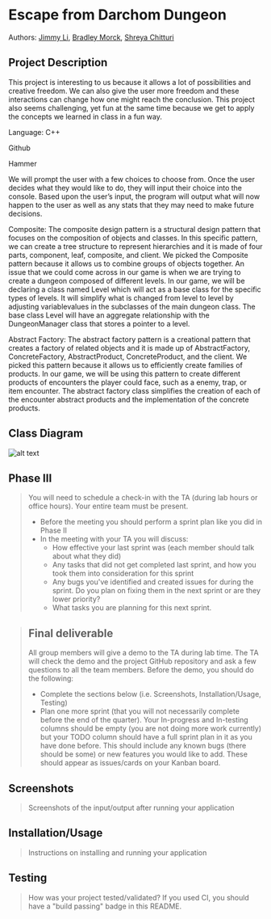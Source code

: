  # Escape from Darchom Dungeon
  Authors:  [Jimmy Li](https://github.com/jli283-hub), [Bradley Morck](https://github.com/football3o), [Shreya Chitturi](https://github.com/sc004)

## Project Description
This project is interesting to us because it allows a lot of possibilities and creative freedom. We can also give the user more freedom and these interactions can change how one
might reach the conclusion. This project also seems challenging, yet fun at the same time because we get to apply the concepts we learned in class in a fun way.

Language: C++

Github

Hammer

We will prompt the user with a few choices to choose from. Once the user decides what they would like to do, they will input their choice into the console. Based upon
the user’s input, the program will output what will now happen to the user as well as any stats that they may need to make future decisions.

Composite: The composite design pattern is a structural design pattern that focuses on the composition of objects and classes. In this specific pattern, we can create a tree
structure to represent hierarchies and it is made of four parts, component, leaf, composite, and client. We picked the Composite pattern because it allows us to combine groups
of objects together. An issue that we could come across in our game is when we are trying to create a dungeon composed of different levels. In our game, we will be declaring a
class named Level which will act as a base class for the specific types of levels. It will simplify what is changed from level to level by adjusting variablevalues in the
subclasses of the main dungeon class. The base class Level will have an aggregate relationship with the DungeonManager class that stores a pointer to a level. 

Abstract Factory: The abstract factory pattern is a creational pattern that creates a factory of related objects and it is made up of AbstractFactory, ConcreteFactory,
AbstractProduct, ConcreteProduct, and the client. We picked this pattern because it allows us to efficiently create families of products. In our game, we will be using this 
pattern to create different products of encounters the player could face, such as a enemy, trap, or item encounter. The abstract factory class simplifies the creation of each of
the encounter abstract products and the implementation of the concrete products.



## Class Diagram
![alt text](https://github.com/cs100/final-project-bmorc001-jli283-schitt008/blob/master/Design%20Document.png)
 
## Phase III
 > You will need to schedule a check-in with the TA (during lab hours or office hours). Your entire team must be present. 
 > * Before the meeting you should perform a sprint plan like you did in Phase II
 > * In the meeting with your TA you will discuss: 
 >   - How effective your last sprint was (each member should talk about what they did)
 >   - Any tasks that did not get completed last sprint, and how you took them into consideration for this sprint
 >   - Any bugs you've identified and created issues for during the sprint. Do you plan on fixing them in the next sprint or are they lower priority?
 >   - What tasks you are planning for this next sprint.

 > ## Final deliverable
 > All group members will give a demo to the TA during lab time. The TA will check the demo and the project GitHub repository and ask a few questions to all the team members. 
 > Before the demo, you should do the following:
 > * Complete the sections below (i.e. Screenshots, Installation/Usage, Testing)
 > * Plan one more sprint (that you will not necessarily complete before the end of the quarter). Your In-progress and In-testing columns should be empty (you are not doing more work currently) but your TODO column should have a full sprint plan in it as you have done before. This should include any known bugs (there should be some) or new features you would like to add. These should appear as issues/cards on your Kanban board. 
 
 ## Screenshots
 > Screenshots of the input/output after running your application
 ## Installation/Usage
 > Instructions on installing and running your application
 ## Testing
 > How was your project tested/validated? If you used CI, you should have a "build passing" badge in this README.
 
